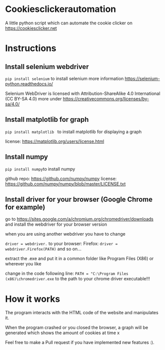 # Cookiesclickerautomation
A little python script which can automate the cookie clicker on https://cookiesclicker.net

# Instructions

## Install selenium webdriver
`pip install selenium` to install selenium
more information https://selenium-python.readthedocs.io/

Selenium WebDriver is licensed with Attribution-ShareAlike 4.0 International (CC BY-SA 4.0) more under https://creativecommons.org/licenses/by-sa/4.0/

## Install matplotlib for graph 
`pip install matplotlib ` to install matplotlib for displaying a graph

license: https://matplotlib.org/users/license.html

## Install numpy 
`pip install numpy`to install numpy

github repo: https://github.com/numpy/numpy
license: https://github.com/numpy/numpy/blob/master/LICENSE.txt

## Install driver for your browser (Google Chrome for example)

go to https://sites.google.com/a/chromium.org/chromedriver/downloads and install the webdriver for your browser version

when you are using another webdriver you have to change

`driver = webdriver.` to your browser:
Firefox: `driver = webdriver.Firefox(PATH)`
and so on...

extract the .exe and put it in a common folder like Program Files (X86) or wherever you like

change in the code following line:
`PATH = "C:\Program Files (x86)\chromedriver.exe`
to the path to your chrome driver executable!!!

# How it works

The program interacts with the HTML code of the website and manipulates it. 

When the program crashed or you closed the browser, a graph will be generated which shows the amount of cookies at time x

Feel free to make a Pull request if you have implemented new features :).
